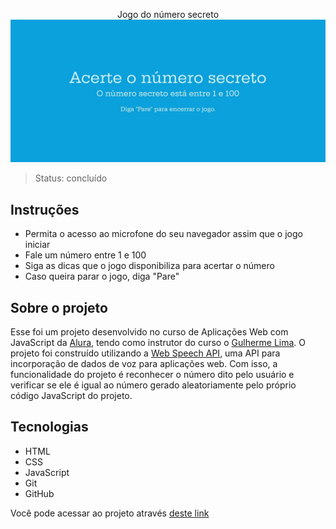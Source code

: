 <p align="center">
    Jogo do número secreto
    <img src="assets/preview.JPG" alt="Preview do projeto">
</p>

>Status: concluído

## Instruções
- Permita o acesso ao microfone do seu navegador assim que o jogo iniciar
- Fale um número entre 1 e 100
- Siga as dicas que o jogo disponibiliza para acertar o número
- Caso queira parar o jogo, diga "Pare"

## Sobre o projeto
Esse foi um projeto desenvolvido no curso de Aplicações Web com JavaScript da [Alura](https://www.alura.com.br/), tendo como instrutor do curso o [Gulherme Lima](https://linktr.ee/guilimadev). O projeto foi construído utilizando a [Web Speech API](https://developer.mozilla.org/en-US/docs/Web/API/Web_Speech_API), uma API para incorporação de dados de voz para aplicações web. Com isso, a funcionalidade do projeto é reconhecer o número dito pelo usuário e verificar se ele é igual ao número gerado aleatoriamente pelo próprio código JavaScript do projeto.

## Tecnologias
- HTML
- CSS
- JavaScript
- Git
- GitHub

Você pode acessar ao projeto através [deste link](https://vanilson11.github.io/jogo-numero-secreto/)